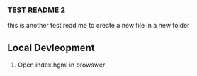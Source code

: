 ### TEST README 2
this is another test read me to create a new file in a new folder

## Local Devleopment
1. Open index.hgml in browswer